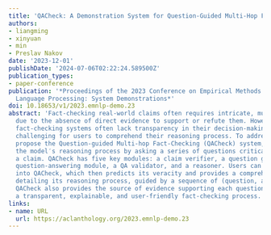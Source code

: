 ```yaml
---
title: 'QACheck: A Demonstration System for Question-Guided Multi-Hop Fact-Checking'
authors:
- liangming
- xinyuan
- min
- Preslav Nakov
date: '2023-12-01'
publishDate: '2024-07-06T02:22:24.589500Z'
publication_types:
- paper-conference
publication: '*Proceedings of the 2023 Conference on Empirical Methods in Natural
  Language Processing: System Demonstrations*'
doi: 10.18653/v1/2023.emnlp-demo.23
abstract: 'Fact-checking real-world claims often requires intricate, multi-step reasoning
  due to the absence of direct evidence to support or refute them. However, existing
  fact-checking systems often lack transparency in their decision-making, making it
  challenging for users to comprehend their reasoning process. To address this, we
  propose the Question-guided Multi-hop Fact-Checking (QACheck) system, which guides
  the model′s reasoning process by asking a series of questions critical for verifying
  a claim. QACheck has five key modules: a claim verifier, a question generator, a
  question-answering module, a QA validator, and a reasoner. Users can input a claim
  into QACheck, which then predicts its veracity and provides a comprehensive report
  detailing its reasoning process, guided by a sequence of (question, answer) pairs.
  QACheck also provides the source of evidence supporting each question, fostering
  a transparent, explainable, and user-friendly fact-checking process.'
links:
- name: URL
  url: https://aclanthology.org/2023.emnlp-demo.23
---
```

